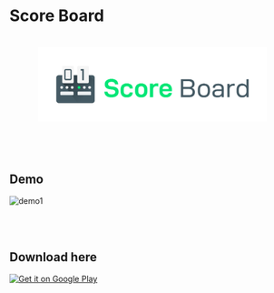 # Score Board

<h1 align=center>
<img src="Logo/horizontal.png" width=80%>
</h1>

<br><br>

## Demo
![demo1](https://github.com/superbderrick/ScoreBoard/blob/master/images/demo.gif)



<br><br>

## Download here 

[![Get it on Google Play](http://developer.android.com/images/brand/en_generic_rgb_wo_60.png)](https://play.google.com/store/apps/details?id=io.github.superbderrick.scoreboard)
